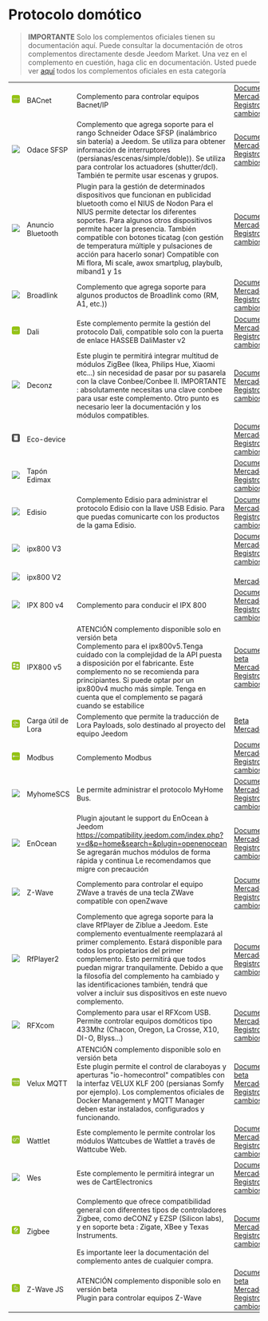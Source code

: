 
# Protocolo domótico


>**IMPORTANTE**
>Solo los complementos oficiales tienen su documentación aquí. Puede consultar la documentación de otros complementos directamente desde Jeedom Market. Una vez en el complemento en cuestión, haga clic en documentación.
>Usted puede ver [aquí](https://market.jeedom.com/index.php?v=d&p=market&type=plugin&categorie=automation+protocol) todos los complementos oficiales en esta categoría


| | | | |
|--- | --- | --- | ---|
|<img src="bacnet/bacnet_icon.png" class="pluginLogo" width="100" />|BACnet|Complemento para controlar equipos Bacnet/IP|[Documentación](bacnet/index.md)[Beta](bacnet/beta/index.md)<br/>[Mercado](https://market.jeedom.com/index.php?v=d&p=market_display&id=4161)<br/>[Registro de cambios](bacnet/changelog.md)[Beta](bacnet/beta/changelog.md)|
|<img src="beagle/beagle_icon.png" class="pluginLogo" width="100" />|Odace SFSP|Complemento que agrega soporte para el rango Schneider Odace SFSP (inalámbrico sin batería) a Jeedom. Se utiliza para obtener información de interruptores (persianas/escenas/simple/doble)). Se utiliza para controlar los actuadores (shutter/dcl). También te permite usar escenas y grupos.|[Documentación](beagle/index.md)<br/>[Mercado](https://market.jeedom.com/index.php?v=d&p=market_display&id=3917)<br/>[Registro de cambios](beagle/changelog.md)|
|<img src="blea/blea_icon.png" class="pluginLogo" width="100" />|Anuncio Bluetooth|Plugin para la gestión de determinados dispositivos que funcionan en publicidad bluetooth como el NIUS de Nodon Para el NIUS permite detectar los diferentes soportes. Para algunos otros dispositivos permite hacer la presencia. También compatible con botones ticatag (con gestión de temperatura múltiple y pulsaciones de acción para hacerlo sonar) Compatible con Mi flora, Mi scale, awox smartplug, playbulb, miband1 y 1s|[Documentación](blea/index.md)[Beta](blea/beta/index.md)<br/>[Mercado](https://market.jeedom.com/index.php?v=d&p=market_display&id=2554)<br/>[Registro de cambios](blea/changelog.md)[Beta](blea/beta/changelog.md)|
|<img src="broadlink/broadlink_icon.png" class="pluginLogo" width="100" />|Broadlink|Complemento que agrega soporte para algunos productos de Broadlink como (RM, A1, etc.))|[Documentación](broadlink/index.md)<br/>[Mercado](https://market.jeedom.com/index.php?v=d&p=market_display&id=2699)<br/>[Registro de cambios](broadlink/changelog.md)|
|<img src="dali/dali_icon.png" class="pluginLogo" width="100" />|Dali|Este complemento permite la gestión del protocolo Dali, compatible solo con la puerta de enlace HASSEB DaliMaster v2|[Documentación](dali/index.md)[Beta](dali/beta/index.md)<br/>[Mercado](https://market.jeedom.com/index.php?v=d&p=market_display&id=4223)<br/>[Registro de cambios](dali/changelog.md)[Beta](dali/beta/changelog.md)|
|<img src="deconz/deconz_icon.png" class="pluginLogo" width="100" />|Deconz|Este plugin te permitirá integrar multitud de módulos ZigBee (Ikea, Philips Hue, Xiaomi etc...) sin necesidad de pasar por su pasarela con la clave Conbee/Conbee II. IMPORTANTE : absolutamente necesitas una clave conbee para usar este complemento. Otro punto es necesario leer la documentación y los módulos compatibles.|[Documentación](deconz/index.md)[Beta](deconz/beta/index.md)<br/>[Mercado](https://market.jeedom.com/index.php?v=d&p=market_display&id=3610)<br/>[Registro de cambios](deconz/changelog.md)[Beta](deconz/beta/changelog.md)|
|<img src="ecodevice/ecodevice_icon.png" class="pluginLogo" width="100" />|Eco-device||[Documentación](ecodevice/index.md)[Beta](ecodevice/beta/index.md)<br/>[Mercado](https://market.jeedom.com/index.php?v=d&p=market_display&id=342)<br/>[Registro de cambios](ecodevice/changelog.md)[Beta](ecodevice/beta/changelog.md)|
|<img src="edimaxplug/edimaxplug_icon.png" class="pluginLogo" width="100" />|Tapón Edimax||[Documentación](edimaxplug/index.md)<br/>[Mercado](https://market.jeedom.com/index.php?v=d&p=market_display&id=2455)<br/>[Registro de cambios](edimaxplug/changelog.md)|
|<img src="edisio/edisio_icon.png" class="pluginLogo" width="100" />|Edisio|Complemento Edisio para administrar el protocolo Edisio con la llave USB Edisio. Para que puedas comunicarte con los productos de la gama Edisio.|[Documentación](edisio/index.md)<br/>[Mercado](https://market.jeedom.com/index.php?v=d&p=market_display&id=1541)<br/>[Registro de cambios](edisio/changelog.md)|
|<img src="ipx800/ipx800_icon.png" class="pluginLogo" width="100" />|ipx800 V3||[Documentación](ipx800/index.md)[Beta](ipx800/beta/index.md)<br/>[Mercado](https://market.jeedom.com/index.php?v=d&p=market_display&id=344)<br/>[Registro de cambios](ipx800/changelog.md)[Beta](ipx800/beta/changelog.md)|
|<img src="ipx800v2/ipx800v2_icon.png" class="pluginLogo" width="100" />|ipx800 V2||<br/>[Mercado](https://market.jeedom.com/index.php?v=d&p=market_display&id=1194)|
|<img src="ipx800v4/ipx800v4_icon.png" class="pluginLogo" width="100" />|IPX 800 v4|Complemento para conducir el IPX 800|[Documentación](ipx800v4/index.md)[Beta](ipx800v4/beta/index.md)<br/>[Mercado](https://market.jeedom.com/index.php?v=d&p=market_display&id=2046)<br/>[Registro de cambios](ipx800v4/changelog.md)[Beta](ipx800v4/beta/changelog.md)|
|<img src="ipx800v5/beta/ipx800v5_icon.png" class="pluginLogo" width="100" />|IPX800 v5|ATENCIÓN complemento disponible solo en versión beta<br/>Complemento para el ipx800v5.Tenga cuidado con la complejidad de la API puesta a disposición por el fabricante. Este complemento no se recomienda para principiantes. Si puede optar por un ipx800v4 mucho más simple. Tenga en cuenta que el complemento se pagará cuando se estabilice|[Documentación beta](ipx800v5/beta/index.md)<br/>[Mercado](https://market.jeedom.com/index.php?v=d&p=market_display&id=4218)<br/>[Registro de cambios beta](ipx800v5/beta/changelog.md)|
|<img src="lorapayload/lorapayload_icon.png" class="pluginLogo" width="100" />|Carga útil de Lora|Complemento que permite la traducción de Lora Payloads, solo destinado al proyecto del equipo Jeedom|[Beta](lorapayload/beta/index.md)<br/>[Mercado](https://market.jeedom.com/index.php?v=d&p=market_display&id=4146)[Beta](lorapayload/beta/changelog.md)|
|<img src="modbus/modbus_icon.png" class="pluginLogo" width="100" />|Modbus|Complemento Modbus|[Documentación](modbus/index.md)[Beta](modbus/beta/index.md)<br/>[Mercado](https://market.jeedom.com/index.php?v=d&p=market_display&id=4267)<br/>[Registro de cambios](modbus/changelog.md)[Beta](modbus/beta/changelog.md)|
|<img src="myhomescs/myhomescs_icon.png" class="pluginLogo" width="100" />|MyhomeSCS|Le permite administrar el protocolo MyHome Bus.|[Documentación](myhomescs/index.md)<br/>[Mercado](https://market.jeedom.com/index.php?v=d&p=market_display&id=3107)<br/>[Registro de cambios](myhomescs/changelog.md)|
|<img src="openenocean/openenocean_icon.png" class="pluginLogo" width="100" />|EnOcean|Plugin ajoutant le support du EnOcean à Jeedom https://compatibility.jeedom.com/index.php?v=d&p=home&search=&plugin=openenocean Se agregarán muchos módulos de forma rápida y continua Le recomendamos que migre con precaución|[Documentación](openenocean/index.md)[Beta](openenocean/beta/index.md)<br/>[Mercado](https://market.jeedom.com/index.php?v=d&p=market_display&id=2622)<br/>[Registro de cambios](openenocean/changelog.md)[Beta](openenocean/beta/changelog.md)|
|<img src="openzwave/openzwave_icon.png" class="pluginLogo" width="100" />|Z-Wave|Complemento para controlar el equipo ZWave a través de una tecla ZWave compatible con openZwave|[Documentación](openzwave/index.md)[Beta](openzwave/beta/index.md)<br/>[Mercado](https://market.jeedom.com/index.php?v=d&p=market_display&id=185)<br/>[Registro de cambios](openzwave/changelog.md)[Beta](openzwave/beta/changelog.md)|
|<img src="rfplayer2/rfplayer2_icon.png" class="pluginLogo" width="100" />|RfPlayer2|Complemento que agrega soporte para la clave RfPlayer de Ziblue a Jeedom. Este complemento eventualmente reemplazará al primer complemento. Estará disponible para todos los propietarios del primer complemento. Esto permitirá que todos puedan migrar tranquilamente. Debido a que la filosofía del complemento ha cambiado y las identificaciones también, tendrá que volver a incluir sus dispositivos en este nuevo complemento.|[Documentación](rfplayer2/index.md)<br/>[Mercado](https://market.jeedom.com/index.php?v=d&p=market_display&id=3349)<br/>[Registro de cambios](rfplayer2/changelog.md)|
|<img src="rfxcom/rfxcom_icon.png" class="pluginLogo" width="100" />|RFXcom|Complemento para usar el RFXcom USB. Permite controlar equipos domóticos tipo 433Mhz (Chacon, Oregon, La Crosse, X10, DI-O, Blyss...)|[Documentación](rfxcom/index.md)[Beta](rfxcom/beta/index.md)<br/>[Mercado](https://market.jeedom.com/index.php?v=d&p=market_display&id=52)<br/>[Registro de cambios](rfxcom/changelog.md)[Beta](rfxcom/beta/changelog.md)|
|<img src="vlx2mqtt/beta/vlx2mqtt_icon.png" class="pluginLogo" width="100" />|Velux MQTT|ATENCIÓN complemento disponible solo en versión beta<br/>Este plugin permite el control de claraboyas y aperturas "io-homecontrol" compatibles con la interfaz VELUX KLF 200 (persianas Somfy por ejemplo). Los complementos oficiales de Docker Management y MQTT Manager deben estar instalados, configurados y funcionando.|[Documentación beta](vlx2mqtt/beta/index.md)<br/>[Mercado](https://market.jeedom.com/index.php?v=d&p=market_display&id=4275)<br/>[Registro de cambios beta](vlx2mqtt/beta/changelog.md)|
|<img src="wattlet/wattlet_icon.png" class="pluginLogo" width="100" />|Wattlet|Este complemento le permite controlar los módulos Wattcubes de Wattlet a través de Wattcube Web.|[Documentación](wattlet/index.md)<br/>[Mercado](https://market.jeedom.com/index.php?v=d&p=market_display&id=2600)<br/>[Registro de cambios](wattlet/changelog.md)|
|<img src="wes/wes_icon.png" class="pluginLogo" width="100" />|Wes|Este complemento le permitirá integrar un wes de CartElectronics|[Documentación](wes/index.md)<br/>[Mercado](https://market.jeedom.com/index.php?v=d&p=market_display&id=1336)<br/>[Registro de cambios](wes/changelog.md)|
|<img src="zigbee/zigbee_icon.png" class="pluginLogo" width="100" />|Zigbee|Complemento que ofrece compatibilidad general con diferentes tipos de controladores Zigbee, como deCONZ y EZSP (Silicon labs), y en soporte beta : Zigate, XBee y Texas Instruments. <br/><br/> Es importante leer la documentación del complemento antes de cualquier compra.|[Documentación](zigbee/index.md)[Beta](zigbee/beta/index.md)<br/>[Mercado](https://market.jeedom.com/index.php?v=d&p=market_display&id=4050)<br/>[Registro de cambios](zigbee/changelog.md)[Beta](zigbee/beta/changelog.md)|
|<img src="zwavejs/beta/zwavejs_icon.png" class="pluginLogo" width="100" />|Z-Wave JS|ATENCIÓN complemento disponible solo en versión beta<br/>Plugin para controlar equipos Z-Wave|[Documentación beta](zwavejs/beta/index.md)<br/>[Mercado](https://market.jeedom.com/index.php?v=d&p=market_display&id=4306)<br/>[Registro de cambios beta](zwavejs/beta/changelog.md)|
